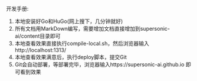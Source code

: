 开发手册:
1. 本地安装好Go和HuGo(网上搜下，几分钟就好)
2. 所有文档用MarkDown编写，需要增加文档直接增加到supersonic-ai/content目录即可
3. 本地查看效果直接执行compile-local.sh，然后浏览器输入http://localhost:1313/
4. 本地查看效果满意后，执行deploy脚本，提交Git
5. Git会自动部署，等部署完毕，浏览器输入https://supersonic-ai.github.io 即可看到效果